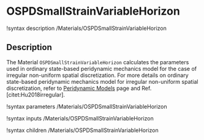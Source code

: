 
# OSPDSmallStrainVariableHorizon

!syntax description /Materials/OSPDSmallStrainVariableHorizon

## Description

The Material `OSPDSmallStrainVariableHorizon` calculates the parameters used in ordinary state-based peridynamic mechanics model for the case of irregular non-uniform spatial discretization. For more details on ordinary state-based peridynamic mechanics model for irregular non-uniform spatial discretization, refer to [Peridynamic Models](peridynamics/PeridynamicModels.md) page and Ref. [citet:Hu2018irregular].

!syntax parameters /Materials/OSPDSmallStrainVariableHorizon

!syntax inputs /Materials/OSPDSmallStrainVariableHorizon

!syntax children /Materials/OSPDSmallStrainVariableHorizon
